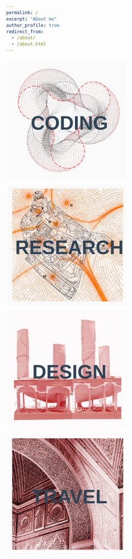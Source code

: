 ```yaml
---
permalink: /
excerpt: "About me"
author_profile: true
redirect_from: 
  - /about/
  - /about.html
---
```

<style>
    .content_img{
     position: relative;
     width: 320px;
     float: left;
     padding: 5px;
    } 

    .content_img .icontext{
        position: absolute;
        top: 50%;
        left: 50%;
        transform: translate(-50%, -50%);
        color: #2f4455;
        margin: 5px;
        font-size:52px;
        font-family: sans-serif;
        opacity: 1.0;
        <!---visibility: hidden;--->
        -webkit-transition: visibility 0s, opacity 0.5s linear; 
        transition: visibility 0s, opacity 0.5s linear;
    }
    
    .content_img:hover {
        cursor: pointer;
    }
    
    .content_img:hover .icontext{
        padding: 8px;
        visibility: visible;
        opacity: 0.7;
        color: gray;
        background-color: yellow;
    } 
</style>


<div style="text-align:center; float: left;">
  
  <a href='https://yingjun-mou.github.io/projects/'>
    <div class="content_img">
      <img src="../images/Icon_coding.png"/>
      <div style="position: absolute; top: 50%; left: 50%; transform: translate(-50%, -50%);">
        <h1 class="icontext">CODING</h1>      
      </div>
    </div>
  </a>  
  
  <a href='https://yingjun-mou.github.io/publications/'>
    <div class="content_img">
      <img src="../images/Icon_research_red.jpg"/>
      <div style="position: absolute; top: 50%; left: 50%; transform: translate(-50%, -50%);">
        <h1 class="icontext">RESEARCH</h1>      
      </div>
    </div>
  </a> 

</div>

<div style="text-align:center; float: left;">
  
  <a href='https://yingjun-mou.github.io/projects/#start_Design'>
    <div class="content_img">
      <img src="../images/Icon_design_red.jpg"/>
      <div style="position: absolute; top: 50%; left: 50%; transform: translate(-50%, -50%);">
        <h1 class="icontext">DESIGN</h1>      
      </div>
    </div>  
  </a> 

  <a href='https://yingjun-mou.github.io/travel/'>
    <div class="content_img">
      <img src="../images/Icon_travel_red.jpg"/>
      <div style="position: absolute; top: 50%; left: 50%; transform: translate(-50%, -50%);">
        <h1 class="icontext">TRAVEL</h1>      
      </div>
    </div>
  </a> 

</div>
